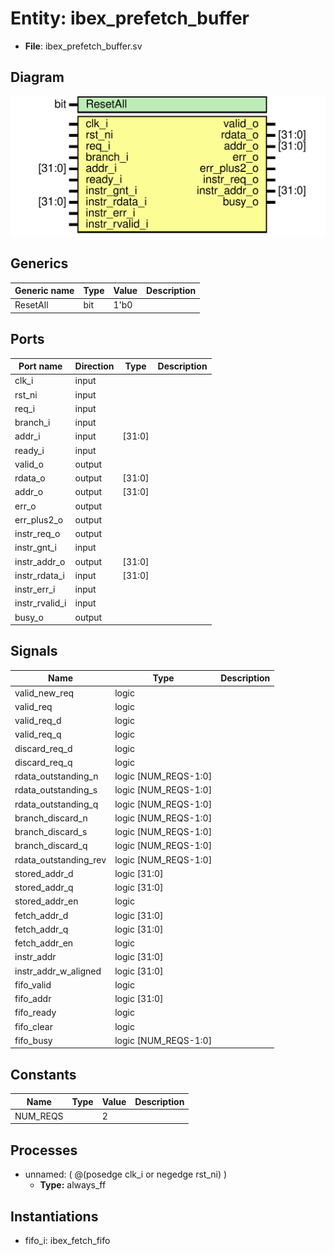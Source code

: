 # Entity: ibex_prefetch_buffer

- **File**: ibex_prefetch_buffer.sv

## Diagram

![Diagram](../svg/ibex_prefetch_buffer.svg "Diagram")

## Generics

| Generic name | Type | Value | Description |
| ------------ | ---- | ----- | ----------- |
| ResetAll     | bit  | 1'b0  |             |

## Ports

| Port name      | Direction | Type   | Description |
| -------------- | --------- | ------ | ----------- |
| clk_i          | input     |        |             |
| rst_ni         | input     |        |             |
| req_i          | input     |        |             |
| branch_i       | input     |        |             |
| addr_i         | input     | [31:0] |             |
| ready_i        | input     |        |             |
| valid_o        | output    |        |             |
| rdata_o        | output    | [31:0] |             |
| addr_o         | output    | [31:0] |             |
| err_o          | output    |        |             |
| err_plus2_o    | output    |        |             |
| instr_req_o    | output    |        |             |
| instr_gnt_i    | input     |        |             |
| instr_addr_o   | output    | [31:0] |             |
| instr_rdata_i  | input     | [31:0] |             |
| instr_err_i    | input     |        |             |
| instr_rvalid_i | input     |        |             |
| busy_o         | output    |        |             |

## Signals

| Name                  | Type                 | Description |
| --------------------- | -------------------- | ----------- |
| valid_new_req         | logic                |             |
| valid_req             | logic                |             |
| valid_req_d           | logic                |             |
| valid_req_q           | logic                |             |
| discard_req_d         | logic                |             |
| discard_req_q         | logic                |             |
| rdata_outstanding_n   | logic [NUM_REQS-1:0] |             |
| rdata_outstanding_s   | logic [NUM_REQS-1:0] |             |
| rdata_outstanding_q   | logic [NUM_REQS-1:0] |             |
| branch_discard_n      | logic [NUM_REQS-1:0] |             |
| branch_discard_s      | logic [NUM_REQS-1:0] |             |
| branch_discard_q      | logic [NUM_REQS-1:0] |             |
| rdata_outstanding_rev | logic [NUM_REQS-1:0] |             |
| stored_addr_d         | logic [31:0]         |             |
| stored_addr_q         | logic [31:0]         |             |
| stored_addr_en        | logic                |             |
| fetch_addr_d          | logic [31:0]         |             |
| fetch_addr_q          | logic [31:0]         |             |
| fetch_addr_en         | logic                |             |
| instr_addr            | logic [31:0]         |             |
| instr_addr_w_aligned  | logic [31:0]         |             |
| fifo_valid            | logic                |             |
| fifo_addr             | logic [31:0]         |             |
| fifo_ready            | logic                |             |
| fifo_clear            | logic                |             |
| fifo_busy             | logic [NUM_REQS-1:0] |             |

## Constants

| Name     | Type | Value | Description |
| -------- | ---- | ----- | ----------- |
| NUM_REQS |      | 2     |             |

## Processes

- unnamed: ( @(posedge clk_i or negedge rst_ni) )
  - **Type:** always_ff

## Instantiations

- fifo_i: ibex_fetch_fifo
